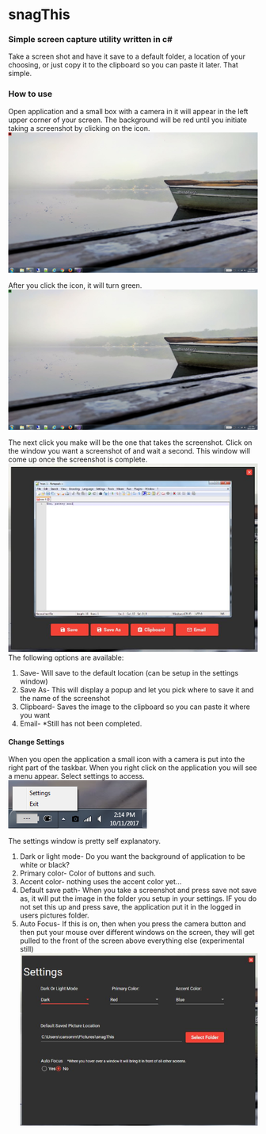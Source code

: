 # snagThis

### Simple screen capture utility written in c#
Take a screen shot and have it save to a default folder, a location of your choosing, or just copy it to the clipboard so you can paste it later. That simple.

### How to use
Open application and a small box with a camera in it will appear in the left upper corner of your screen. The background will be red until you initiate taking a screenshot by clicking on the icon. 
![template](/helpmeimages/beforeclick.JPG)

After you click the icon, it will turn green.
![template](/helpmeimages/afterclick.JPG)

The next click you make will be the one that takes the screenshot. Click on the window you want a screenshot of and wait a second. This window will come up once the screenshot is complete.
![template](/helpmeimages/captured.JPG)
The following options are available:
1. Save- Will save to the default location (can be setup in the settings window)
2. Save As- This will display a popup and let you pick where to save it and the name of the screenshot
3. Clipboard- Saves the image to the clipboard so you can paste it where you want
4. Email- *Still has not been completed.

#### Change Settings
When you open the application a small icon with a camera is put into the right part of the taskbar. When you right click on the application you will see a menu appear. Select settings to access.
![template](/helpmeimages/iconMenu.JPG)

The settings window is pretty self explanatory. 
1. Dark or light mode- Do you want the background of application to be white or black?
2. Primary color- Color of buttons and such.
3. Accent color- nothing uses the accent color yet...
4. Default save path- When you take a screenshot and press save not save as, it will put the image in the folder you setup in your settings. IF you do not set this up and press save, the application put it in the logged in users pictures folder.
5. Auto Focus- If this is on, then when you press the camera button and then put your mouse over different windows on the screen, they will get pulled to the front of the screen above everything else (experimental still)
![template](/helpmeimages/settings.JPG)
